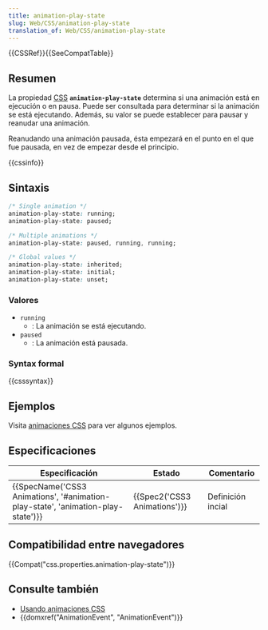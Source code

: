 ```yaml
---
title: animation-play-state
slug: Web/CSS/animation-play-state
translation_of: Web/CSS/animation-play-state
---
```


{{CSSRef}}{{SeeCompatTable}}

## Resumen

La propiedad [CSS](/es/docs/CSS) **`animation-play-state`** determina si una animación está en ejecución o en pausa. Puede ser consultada para determinar si la animación se está ejecutando. Además, su valor se puede establecer para pausar y reanudar una animación.

Reanudando una animación pausada, ésta empezará en el punto en el que fue pausada, en vez de empezar desde el principio.

{{cssinfo}}

## Sintaxis

```css
/* Single animation */
animation-play-state: running;
animation-play-state: paused;

/* Multiple animations */
animation-play-state: paused, running, running;

/* Global values */
animation-play-state: inherited;
animation-play-state: initial;
animation-play-state: unset;
```

### Valores

- `running`
  - : La animación se está ejecutando.
- `paused`
  - : La animación está pausada.

### Syntax formal

{{csssyntax}}

## Ejemplos

Visita [animaciones CSS](/es/CSS/Usando_animaciones_CSS) para ver algunos ejemplos.

## Especificaciones

| Especificación                                                                                               | Estado                               | Comentario        |
| ------------------------------------------------------------------------------------------------------------ | ------------------------------------ | ----------------- |
| {{SpecName('CSS3 Animations', '#animation-play-state', 'animation-play-state')}} | {{Spec2('CSS3 Animations')}} | Definición incial |

## Compatibilidad entre navegadores

{{Compat("css.properties.animation-play-state")}}

## Consulte también

- [Usando animaciones CSS](/es/docs/Web/CSS/CSS_Animations/Using_CSS_animations)
- {{domxref("AnimationEvent", "AnimationEvent")}}
